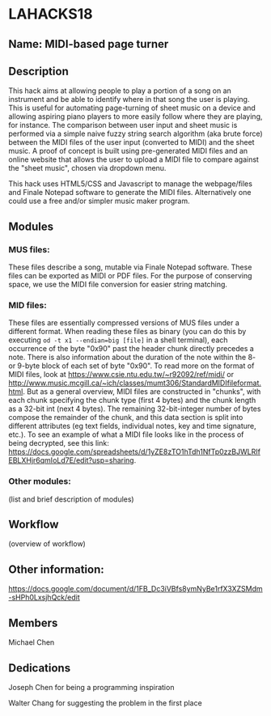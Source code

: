 # LAHACKS18

## Name: MIDI-based page turner

## Description

This hack aims at allowing people to play a portion of a song on an instrument 
and be able to identify where in that song the user is playing. This is useful 
for automating page-turning of sheet music on a device and allowing aspiring 
piano players to more easily follow where they are playing, for instance. The 
comparison between user input and sheet music is performed via a simple naive 
fuzzy string search algorithm (aka brute force) between the MIDI files of the 
user input (converted to MIDI) and the sheet music. A proof of concept is built 
using pre-generated MIDI files and an online website that allows the user to 
upload a MIDI file to compare against the "sheet music", chosen via dropdown 
menu.

This hack uses HTML5/CSS and Javascript to manage the webpage/files and Finale 
Notepad software to generate the MIDI files. Alternatively one could use a free 
and/or simpler music maker program.

## Modules

### MUS files:

These files describe a song, mutable via Finale Notepad software. These files 
can be exported as MIDI or PDF files. For the purpose of conserving space, we
use the MIDI file conversion for easier string matching.

### MID files:

These files are essentially compressed versions of MUS files under a different 
format. When reading these files as binary (you can do this by executing 
`od -t x1 --endian=big [file]` in a shell terminal), each occurrence of the byte 
"0x90" past the header chunk directly precedes a note. There is also information 
about the duration of the note within the 8- or 9-byte block of each set of byte 
"0x90". To read more on the format of MIDI files, look at 
https://www.csie.ntu.edu.tw/~r92092/ref/midi/ or 
http://www.music.mcgill.ca/~ich/classes/mumt306/StandardMIDIfileformat.html. But 
as a general overview, MIDI files are constructed in "chunks", with each chunk 
specifying the chunk type (first 4 bytes) and the chunk length as a 32-bit int 
(next 4 bytes). The remaining 32-bit-integer number of bytes compose the remainder 
of the chunk, and this data section is split into different attributes (eg text 
fields, individual notes, key and time signature, etc.). To see an example of 
what a MIDI file looks like in the process of being decrypted, see this link: 
https://docs.google.com/spreadsheets/d/1yZE8zTO1hTdh1NfTp0zzBJWLRIfEBLXHjr6qmIoLd7E/edit?usp=sharing.

### Other modules:

(list and brief description of modules)

## Workflow

(overview of workflow)

## Other information:

https://docs.google.com/document/d/1FB_Dc3iVBfs8ymNyBe1rfX3XZSMdm-sHPh0LxsjhQck/edit

## Members

Michael Chen

## Dedications

Joseph Chen for being a programming inspiration

Walter Chang for suggesting the problem in the first place
